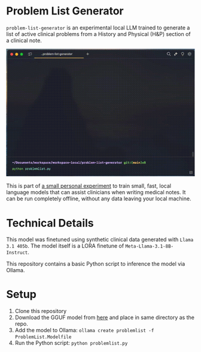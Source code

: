 # Problem List Generator
`problem-list-generator` is an experimental local LLM trained to generate a list of active clinical problems from a History and Physical (H&P) section of a clinical note. 

![Problem List Generator Demo](assets/problemlistdemo.gif)


This is part of [a small personal experiment](https://x.com/samarthrawal/status/1817686625364922582) to train small, fast, local language models that can assist clinicians when writing medical notes. It can be run completely offline, without any data leaving your local machine.

# Technical Details
This model was finetuned using synthetic clinical data generated with `Llama 3.1 405b`. The model itself is a LORA finetune of `Meta-Llama-3.1-8B-Instruct`.

This repository contains a basic Python script to inference the model via Ollama.

# Setup
1. Clone this repository
1. Download the GGUF model from [here](https://huggingface.co/samrawal/problem-list-generator-Q8_0-GGUF) and place in same directory as the repo.
3. Add the model to Ollama: `ollama create problemlist -f ProblemList.Modelfile`
4. Run the Python script: `python problemlist.py`